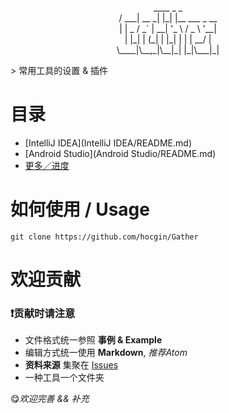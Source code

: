 <p align="center">
  ____       _   _<br/>
 / ___| __ _| |_| |__   ___ _ __<br/>
| |  _ / _` | __| '_ \ / _ \ '__|<br/>
| |_| | (_| | |_| | | |  __/ |<br/>
 \____|\__,_|\__|_| |_|\___|_|<br/>
</p>
> 常用工具的设置 &amp; 插件

# 目录
- [IntelliJ IDEA](IntelliJ IDEA/README.md)
- [Android Studio](Android Studio/README.md)
- [更多／进度](https://github.com/hocgin/Gather/issues)

# 如何使用 / Usage
```shell
git clone https://github.com/hocgin/Gather
```

# 欢迎贡献

### :exclamation:贡献时请注意
* 文件格式统一参照 **事例 & Example**
* 编辑方式统一使用 **Markdown**, *推荐Atom*
* **资料来源** 集聚在 [Issues](https://github.com/hocgin/Gather/issues)
* 一种工具一个文件夹

:yum:*欢迎完善 && 补充*